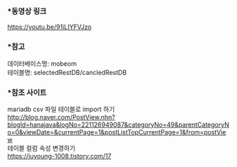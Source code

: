 ### *동영상 링크  
https://youtu.be/91iLIYFVJzo  

### *참고  
데이터베이스명: mobeom   
테이블명: selectedRestDB/cancledRestDB  

### *참조 사이트  
mariadb csv 파일 테이블로 import 하기    
http://blog.naver.com/PostView.nhn?blogId=hanajava&logNo=221126949087&categoryNo=49&parentCategoryNo=0&viewDate=&currentPage=1&postListTopCurrentPage=1&from=postView  
테이블 컬럼 속성 변경하기  
https://juyoung-1008.tistory.com/17
